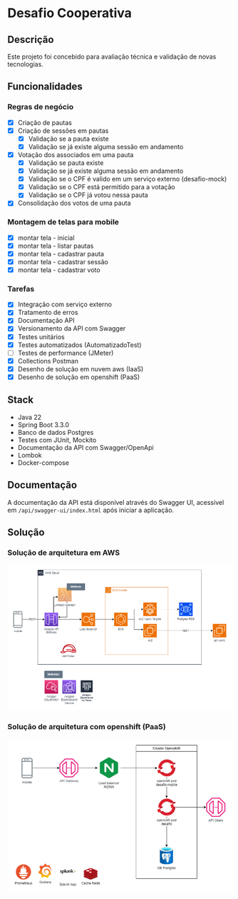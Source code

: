 # Desafio Cooperativa

## Descrição

Este projeto foi concebido para avaliação técnica e validação de novas tecnologias.

## Funcionalidades

### Regras de negócio

- [x] Criação de pautas
- [x] Criação de sessões em pautas
    - [x] Validação se a pauta existe
    - [x] Validação se já existe alguma sessão em andamento
- [x] Votação dos associados em uma pauta
    - [x] Validação se pauta existe
    - [x] Validação se já existe alguma sessão em andamento
    - [x] Validação se o CPF é valido em um serviço externo (desafio-mock)
    - [x] Validação se o CPF está permitido para a votação
    - [x] Validação se o CPF já votou nessa pauta
- [x] Consolidação dos votos de uma pauta

### Montagem de telas para mobile

- [x] montar tela - inicial
- [x] montar tela - listar pautas
- [x] montar tela - cadastrar pauta
- [x] montar tela - cadastrar sessão
- [x] montar tela - cadastrar voto

### Tarefas

- [X] Integração com serviço externo
- [X] Tratamento de erros
- [X] Documentação API
- [x] Versionamento da API com Swagger
- [x] Testes unitários
- [x] Testes automatizados (AutomatizadoTest)
- [ ] Testes de performance (JMeter)
- [x] Collections Postman
- [x] Desenho de solução em nuvem aws (IaaS)
- [x] Desenho de solução em openshift (PaaS)

## Stack

- Java 22
- Spring Boot 3.3.0
- Banco de dados Postgres
- Testes com JUnit, Mockito
- Documentação da API com Swagger/OpenApi
- Lombok
- Docker-compose

## Documentação

A documentação da API está disponível através do Swagger UI, acessível em `/api/swagger-ui/index.html` após iniciar a aplicação.

## Solução

### Solução de arquitetura em AWS

![solucao-aws](solucao-aws.drawio.png "Solução AWS")


### Solução de arquitetura com openshift (PaaS)

![solucao-paas](solucao-paas.drawio.png "Solução PaaS")